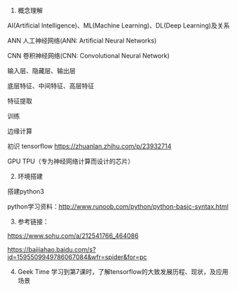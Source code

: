 1. 概念理解

AI(Artificial Intelligence)、ML(Machine Learning)、DL(Deep Learning)及关系

ANN 人工神经网络(ANN: Artificial Neural Networks)

CNN 卷积神经网络(CNN: Convolutional Neural Network)

输入层、隐藏层、输出层

底层特征、中间特征、高层特征

特征提取

训练

边缘计算

初识 tensorflow  https://zhuanlan.zhihu.com/p/23932714

GPU TPU（专为神经网络计算而设计的芯片）

2. 环境搭建

搭建python3

python学习资料：http://www.runoob.com/python/python-basic-syntax.html

3. 参考链接：

https://www.sohu.com/a/212541766_464086

https://baijiahao.baidu.com/s?id=1595509949786067084&wfr=spider&for=pc

4. Geek Time
学习到第7课时，了解tensorflow的大致发展历程、现状，及应用场景
